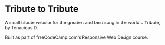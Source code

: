 # Tribute to Tribute
A small tribute website for the greatest and best song in the world... Tribute, by Tenacious D.

Built as part of freeCodeCamp.com's Responsive Web Design course.
